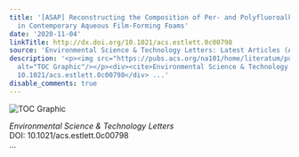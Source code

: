 ```yaml
---
title: '[ASAP] Reconstructing the Composition of Per- and Polyfluoroalkyl Substances
  in Contemporary Aqueous Film-Forming Foams'
date: '2020-11-04'
linkTitle: http://dx.doi.org/10.1021/acs.estlett.0c00798
source: 'Environmental Science & Technology Letters: Latest Articles (ACS Publications)'
description: '<p><img src="https://pubs.acs.org/na101/home/literatum/publisher/achs/journals/content/estlcu/0/estlcu.ahead-of-print/acs.estlett.0c00798/20201104/images/medium/ez0c00798_0004.gif"
  alt="TOC Graphic"/></p><div><cite>Environmental Science & Technology Letters</cite></div><div>DOI:
  10.1021/acs.estlett.0c00798</div> ...'
disable_comments: true
---
```

<p><img src="https://pubs.acs.org/na101/home/literatum/publisher/achs/journals/content/estlcu/0/estlcu.ahead-of-print/acs.estlett.0c00798/20201104/images/medium/ez0c00798_0004.gif" alt="TOC Graphic"/></p><div><cite>Environmental Science & Technology Letters</cite></div><div>DOI: 10.1021/acs.estlett.0c00798</div> ...